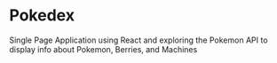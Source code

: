 # Pokedex
Single Page Application using React and exploring the Pokemon API to display info about Pokemon, Berries, and Machines
